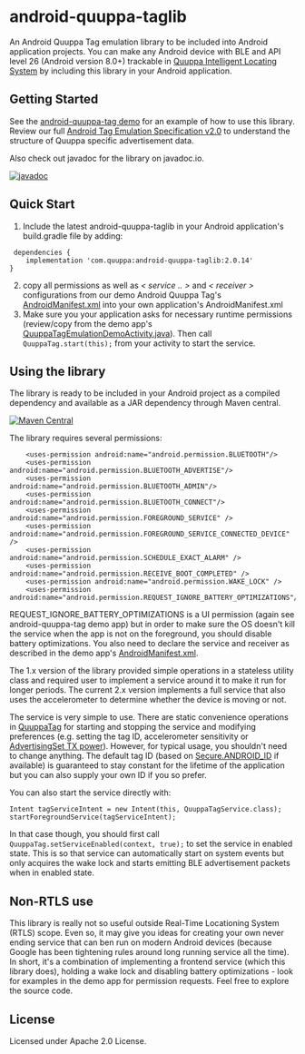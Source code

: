 # android-quuppa-taglib

An Android Quuppa Tag emulation library to be included into Android application projects. You can make any Android device with BLE and API level 26 (Android version 8.0+) trackable in [Quuppa Intelligent Locating System](https://www.quuppa.com/) by including this library in your Android application.

## Getting Started

See the [android-quuppa-tag demo](https://github.com/quuppalabs/demo-android-quuppa-tag) for an example of how to use this library. Review our full [Android Tag Emulation Specification v2.0](https://github.com/quuppalabs/android-quuppa-taglib/blob/main/Quuppa-Tag-Emulation-for-Android-Devices-v2.0.pdf) to understand the structure of Quuppa specific advertisement data.

Also check out javadoc for the library on javadoc.io.

[![javadoc](https://javadoc.io/badge2/com.quuppa/android-quuppa-taglib/javadoc.svg)](https://javadoc.io/doc/com.quuppa/android-quuppa-taglib)

## Quick Start

 1. Include the latest android-quuppa-taglib in your Android application's build.gradle file by adding:
```
 dependencies {
    implementation 'com.quuppa:android-quuppa-taglib:2.0.14'
}
```
 2. copy all permissions as well as _< service .. >_ and _< receiver >_ configurations from our demo Android Quuppa Tag's [AndroidManifest.xml](https://github.com/quuppalabs/demo-android-quuppa-tag/blob/main/src/main/AndroidManifest.xml) into your own application's AndroidManifest.xml
 3. Make sure you your application asks for necessary runtime permissions (review/copy from the demo app's [QuuppaTagEmulationDemoActivity.java](https://github.com/quuppalabs/demo-android-quuppa-tag/blob/main/src/main/java/com/quuppa/quuppatag/QuuppaTagEmulationDemoActivity.java)). Then call `QuuppaTag.start(this);` from your activity to start the service.

## Using the library

The library is ready to be included in your Android project as a compiled dependency and available as a JAR dependency through Maven central.

[![Maven Central](https://maven-badges.herokuapp.com/maven-central/com.quuppa/android-quuppa-taglib/badge.svg)](https://maven-badges.herokuapp.com/maven-central/com.quuppa/android-quuppa-taglib)

The library requires several permissions:

```
    <uses-permission android:name="android.permission.BLUETOOTH"/>
    <uses-permission android:name="android.permission.BLUETOOTH_ADVERTISE"/>
    <uses-permission android:name="android.permission.BLUETOOTH_ADMIN"/>
    <uses-permission android:name="android.permission.BLUETOOTH_CONNECT"/>
    <uses-permission android:name="android.permission.FOREGROUND_SERVICE" />
    <uses-permission android:name="android.permission.FOREGROUND_SERVICE_CONNECTED_DEVICE" />
    <uses-permission android:name="android.permission.SCHEDULE_EXACT_ALARM" />
    <uses-permission android:name="android.permission.RECEIVE_BOOT_COMPLETED" />
    <uses-permission android:name="android.permission.WAKE_LOCK" />
    <uses-permission android:name="android.permission.REQUEST_IGNORE_BATTERY_OPTIMIZATIONS"/>
```
REQUEST_IGNORE_BATTERY_OPTIMIZATIONS is a UI permission (again see android-quuppa-tag demo app) but in order to make sure the OS doesn't kill the service when the app is not on the foreground, you should disable battery optimizations. You also need to declare the service and receiver as described in the demo app's [AndroidManifest.xml](https://github.com/quuppalabs/demo-android-quuppa-tag/blob/main/src/main/AndroidManifest.xml).

The 1.x version of the library provided simple operations in a stateless utility class and required user to implement a service around it to make it run for longer periods. The current 2.x version implements a full service that also uses the accelerometer to determine whether the device is moving or not.

The service is very simple to use. There are static convenience operations in [QuuppaTag](https://github.com/quuppalabs/android-quuppa-taglib/blob/main/src/main/java/com/quuppa/tag/QuuppaTag.java) for starting and stopping the service and modifying preferences (e.g. setting the tag ID, accelerometer sensitivity or [AdvertisingSet TX power](https://developer.android.com/reference/android/bluetooth/le/AdvertisingSetParameters)). However, for typical usage, you shouldn't need to change anything. The default tag ID (based on [Secure.ANDROID_ID](https://developer.android.com/reference/android/provider/Settings.Secure#ANDROID_ID) if available) is guaranteed to stay constant for the lifetime of the application but you can also supply your own ID if you so prefer. 

You can also start the service directly with:
```
Intent tagServiceIntent = new Intent(this, QuuppaTagService.class);
startForegroundService(tagServiceIntent);
```
In that case though, you should first call `QuuppaTag.setServiceEnabled(context, true);` to set the service in enabled state. This is so that service can automatically start on system events but only acquires the wake lock and starts emitting BLE advertisement packets when in enabled state.

## Non-RTLS use

This library is really not so useful outside Real-Time Locationing System (RTLS) scope. Even so, it may give you ideas for creating your own never ending service that can ben run on modern Android devices (because Google has been tightening rules around long running service all the time). In short, it's a combination of implementing a frontend service (which this library does), holding a wake lock and disabling battery optimizations - look for examples in the demo app for permission requests. Feel free to explore the source code.

## License

Licensed under Apache 2.0 License.
